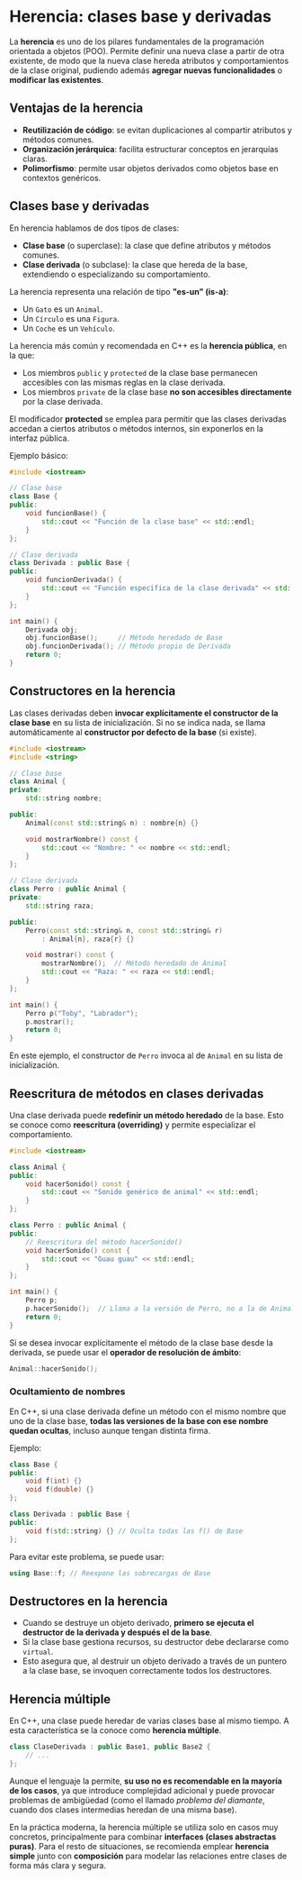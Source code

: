 # Herencia: clases base y derivadas

La **herencia** es uno de los pilares fundamentales de la programación orientada a objetos (POO). Permite definir una nueva clase a partir de otra existente, de modo que la nueva clase hereda atributos y comportamientos de la clase original, pudiendo además **agregar nuevas funcionalidades** o **modificar las existentes**.

## Ventajas de la herencia

* **Reutilización de código**: se evitan duplicaciones al compartir atributos y métodos comunes.
* **Organización jerárquica**: facilita estructurar conceptos en jerarquías claras.
* **Polimorfismo**: permite usar objetos derivados como objetos base en contextos genéricos.

## Clases base y derivadas

En herencia hablamos de dos tipos de clases:

* **Clase base** (o superclase): la clase que define atributos y métodos comunes.
* **Clase derivada** (o subclase): la clase que hereda de la base, extendiendo o especializando su comportamiento.

La herencia representa una relación de tipo **"es-un" (is-a)**:

* Un `Gato` es un `Animal`.
* Un `Círculo` es una `Figura`.
* Un `Coche` es un `Vehículo`.

La herencia más común y recomendada en C++ es la **herencia pública**, en la que:

* Los miembros `public` y `protected` de la clase base permanecen accesibles con las mismas reglas en la clase derivada.
* Los miembros `private` de la clase base **no son accesibles directamente** por la clase derivada.

El modificador **protected** se emplea para permitir que las clases derivadas accedan a ciertos atributos o métodos internos, sin exponerlos en la interfaz pública.

Ejemplo básico:

```cpp
#include <iostream>

// Clase base
class Base {
public:
    void funcionBase() {
        std::cout << "Función de la clase base" << std::endl;
    }
};

// Clase derivada
class Derivada : public Base {
public:
    void funcionDerivada() {
        std::cout << "Función específica de la clase derivada" << std::endl;
    }
};

int main() {
    Derivada obj;
    obj.funcionBase();     // Método heredado de Base
    obj.funcionDerivada(); // Método propio de Derivada
    return 0;
}
```

## Constructores en la herencia

Las clases derivadas deben **invocar explícitamente el constructor de la clase base** en su lista de inicialización.
Si no se indica nada, se llama automáticamente al **constructor por defecto de la base** (si existe).

```cpp
#include <iostream>
#include <string>

// Clase base
class Animal {
private:
    std::string nombre;

public:
    Animal(const std::string& n) : nombre{n} {}

    void mostrarNombre() const {
        std::cout << "Nombre: " << nombre << std::endl;
    }
};

// Clase derivada
class Perro : public Animal {
private:
    std::string raza;

public:
    Perro(const std::string& n, const std::string& r)
        : Animal{n}, raza{r} {}

    void mostrar() const {
        mostrarNombre();  // Método heredado de Animal
        std::cout << "Raza: " << raza << std::endl;
    }
};

int main() {
    Perro p("Toby", "Labrador");
    p.mostrar();
    return 0;
}
```

En este ejemplo, el constructor de `Perro` invoca al de `Animal` en su lista de inicialización.

## Reescritura de métodos en clases derivadas

Una clase derivada puede **redefinir un método heredado** de la base.
Esto se conoce como **reescritura (overriding)** y permite especializar el comportamiento.

```cpp
#include <iostream>

class Animal {
public:
    void hacerSonido() const {
        std::cout << "Sonido genérico de animal" << std::endl;
    }
};

class Perro : public Animal {
public:
    // Reescritura del método hacerSonido()
    void hacerSonido() const {
        std::cout << "Guau guau" << std::endl;
    }
};

int main() {
    Perro p;
    p.hacerSonido();  // Llama a la versión de Perro, no a la de Animal
    return 0;
}
```

Si se desea invocar explícitamente el método de la clase base desde la derivada, se puede usar el **operador de resolución de ámbito**:

```cpp
Animal::hacerSonido();
```

### Ocultamiento de nombres

En C++, si una clase derivada define un método con el mismo nombre que uno de la clase base, **todas las versiones de la base con ese nombre quedan ocultas**, incluso aunque tengan distinta firma.

Ejemplo:

```cpp
class Base {
public:
    void f(int) {}
    void f(double) {}
};

class Derivada : public Base {
public:
    void f(std::string) {} // Oculta todas las f() de Base
};
```

Para evitar este problema, se puede usar:

```cpp
using Base::f; // Reexpone las sobrecargas de Base
```

## Destructores en la herencia

* Cuando se destruye un objeto derivado, **primero se ejecuta el destructor de la derivada y después el de la base**.
* Si la clase base gestiona recursos, su destructor debe declararse como `virtual`.
* Esto asegura que, al destruir un objeto derivado a través de un puntero a la clase base, se invoquen correctamente todos los destructores.

## Herencia múltiple

En C++, una clase puede heredar de varias clases base al mismo tiempo. A esta característica se la conoce como **herencia múltiple**.

```cpp
class ClaseDerivada : public Base1, public Base2 {
    // ...
};
```

Aunque el lenguaje la permite, **su uso no es recomendable en la mayoría de los casos**, ya que introduce complejidad adicional y puede provocar problemas de ambigüedad (como el llamado *problema del diamante*, cuando dos clases intermedias heredan de una misma base).

En la práctica moderna, la herencia múltiple se utiliza solo en casos muy concretos, principalmente para combinar **interfaces (clases abstractas puras)**. Para el resto de situaciones, se recomienda emplear **herencia simple** junto con **composición** para modelar las relaciones entre clases de forma más clara y segura.

